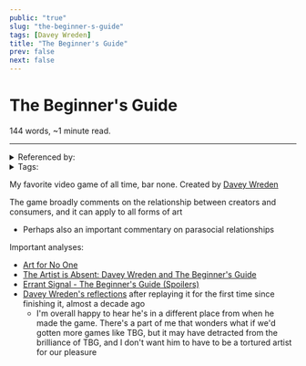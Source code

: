 ```yaml
---
public: "true"
slug: "the-beginner-s-guide"
tags: [Davey Wreden]
title: "The Beginner's Guide"
prev: false
next: false
---
```

<script setup>
import { data } from '../../git.data.ts';
import { useData } from 'vitepress';
const pageData = useData();
</script>
<h1 class="p-name">The Beginner's Guide</h1>
<p>144 words, ~1 minute read. <span v-html="data[`site/${pageData.page.value.relativePath}`]" /></p>
<hr/>

<details><summary>Referenced by:</summary><a href="/garden/davey-wreden">Davey Wreden</a></details>

<details><summary>Tags:</summary><a href="/garden/davey-wreden">Davey Wreden</a></details>

My favorite video game of all time, bar none. Created by [Davey Wreden](/garden/davey-wreden)

The game broadly comments on the relationship between creators and consumers, and it can apply to all forms of art
- Perhaps also an important commentary on parasocial relationships

Important analyses:
- [Art for No One](https://nebula.tv/videos/jacob-geller-art-for-no-one)
- [The Artist is Absent: Davey Wreden and The Beginner's Guide](https://www.youtube.com/watch?v=4N6y6LEwsKc)
- [Errant Signal - The Beginner's Guide (Spoilers)](https://www.youtube.com/watch?v=vAbh28j11RQ)
- [Davey Wreden's reflections](https://nitter.poast.org/HelloCakebread/status/1812560104270807523) after replaying it for the first time since finishing it, almost a decade ago
	- I'm overall happy to hear he's in a different place from when he made the game. There's a part of me that wonders what if we'd gotten more games like TBG, but it may have detracted from the brilliance of TBG, and I don't want him to have to be a tortured artist for our pleasure
